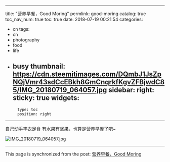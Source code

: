 
---
title: "营养早餐，Good Moring"
permlink: good-moring
catalog: true
toc_nav_num: true
toc: true
date: 2018-07-19 00:21:54
categories:
- cn
tags:
- cn
- photography
- food
- life
- busy
thumbnail: https://cdn.steemitimages.com/DQmbJ1JsZpNQjVmr43sdCcEBkh8GmCnqrkfKgvZFBjwdC85/IMG_20180719_064057.jpg
sidebar:
    right:
        sticky: true
widgets:
    -
        type: toc
        position: right
---


自己动手丰衣足食
有水果有坚果，也算是营养早餐了吧~

![IMG_20180719_064057.jpg](https://cdn.steemitimages.com/DQmbJ1JsZpNQjVmr43sdCcEBkh8GmCnqrkfKgvZFBjwdC85/IMG_20180719_064057.jpg)

- - -

This page is synchronized from the post: [营养早餐，Good Moring](https://steemit.com/@andrewma/good-moring)
